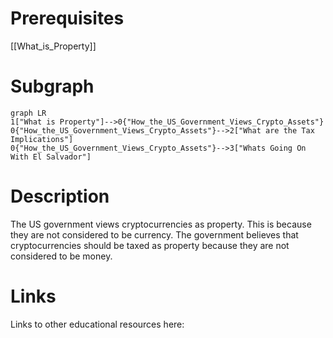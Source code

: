# Prerequisites
[[What_is_Property]]

# Subgraph

```mermaid
graph LR
1["What is Property"]-->0{"How_the_US_Government_Views_Crypto_Assets"}
0{"How_the_US_Government_Views_Crypto_Assets"}-->2["What are the Tax Implications"]
0{"How_the_US_Government_Views_Crypto_Assets"}-->3["Whats Going On With El Salvador"]
```



# Description

The US government views cryptocurrencies as property. This is because they are not considered to be currency. The government believes that cryptocurrencies should be taxed as property because they are not considered to be money.

# Links
Links to other educational resources here:
